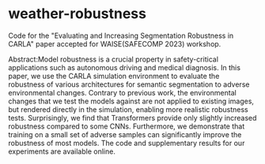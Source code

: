# weather-robustness
Code for the "Evaluating and Increasing Segmentation Robustness in CARLA" paper accepted for WAISE(SAFECOMP 2023) workshop.

Abstract:Model robustness is a crucial property in safety-critical applications such as autonomous driving and medical diagnosis. 
In this paper, we use the CARLA simulation environment to evaluate the robustness of various architectures for semantic segmentation to adverse environmental changes. 
Contrary to previous work, the environmental changes that we test the models against are not applied to existing images, but rendered directly in the simulation, enabling more realistic robustness tests. 
Surprisingly, we find that Transformers provide only slightly increased robustness compared to some CNNs. 
Furthermore, we demonstrate that training on a small set of adverse samples can significantly improve the robustness of most models. 
The code and supplementary results for our experiments are available online.